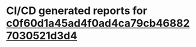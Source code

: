 # CI/CD generated reports for [c0f60d1a45ad4f0ad4ca79cb468827030521d3d4](https://github.com/hydephp/develop/commit/c0f60d1a45ad4f0ad4ca79cb468827030521d3d4)
